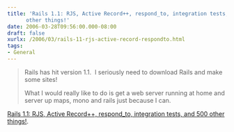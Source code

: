 ```yaml
---
title: 'Rails 1.1: RJS, Active Record++, respond_to, integration tests, and 500
      other things!'
date: 2006-03-28T09:56:00.000-08:00
draft: false
xurlx: /2006/03/rails-11-rjs-active-record-respondto.html
tags: 
- General
---
```


> Rails has hit version 1.1.  I seriously need to download Rails and make some sites!
> 
> What I would really like to do is get a web server running at home and server up maps, mono and rails just because I can.  

[Rails 1.1: RJS, Active Record++, respond\_to, integration tests, and 500 other things!](http://weblog.rubyonrails.com/articles/2006/03/28/rails-1-1-rjs-active-record-respond_to-integration-tests-and-500-other-things).